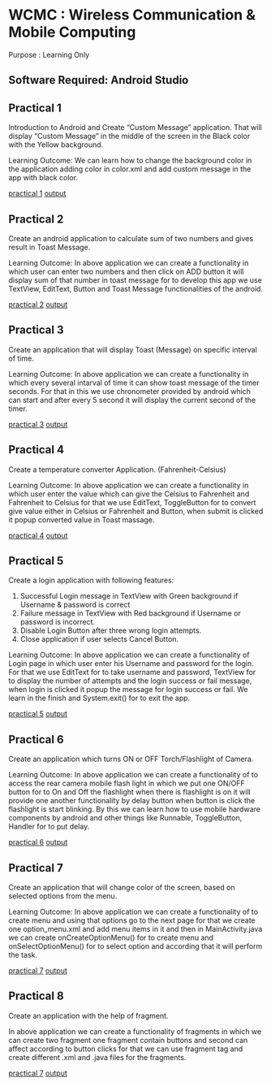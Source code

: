 # WCMC : Wireless Communication & Mobile Computing
Purpose : Learning Only

## Software Required: Android Studio

## Practical 1

Introduction to Android and Create “Custom Message” application. That will display “Custom Message” in the middle of the screen in the Black color with the Yellow background.

Learning Outcome: We can learn how to change the background color in the application adding color in color.xml and add custom message in the app with black color.  

[practical 1](https://github.com/Mandip17IT009/WCMC_17IT009/blob/master/Practicals/WCMC_PR1_17IT009.rar)
  [output](https://github.com/Mandip17IT009/WCMC_17IT009/blob/master/output/PR1.JPG)

## Practical 2

Create an android application to calculate sum of two numbers and gives result in Toast Message.

Learning Outcome: In above application we can create a functionality in which user can enter two numbers and then click on ADD button it will display sum of that number in toast message for to develop this app we use TextView, EditText, Button and Toast Message functionalities of the android. 

[practical 2](https://github.com/Mandip17IT009/WCMC_17IT009/blob/master/Practicals/WCMC_PR2_17IT009.rar)
  [output](https://github.com/Mandip17IT009/WCMC_17IT009/blob/master/output/PR2.JPG)

## Practical 3

Create an application that will display Toast (Message) on specific interval of time.

Learning Outcome: In above application we can create a functionality in which every several intarval of time it can show toast message of the timer seconds. For that in this we use chronometer provided by android which can start and after every 5 second it will display the current second of the timer.

[practical 3](https://github.com/Mandip17IT009/WCMC_17IT009/blob/master/Practicals/WCMC_PR3_17IT009.rar)
  [output](https://github.com/Mandip17IT009/WCMC_17IT009/blob/master/output/PR3.1.JPG)

## Practical 4

Create a temperature converter Application. (Fahrenheit-Celsius)

Learning Outcome: In above application we can create a functionality in which user enter the value which can give the Celsius to Fahrenheit and Fahrenheit to Celsius for that we use EditText, ToggleButton for to convert give value either in Celsius or Fahrenheit and Button, when submit is clicked it popup converted value in Toast massage. 

[practical 4](https://github.com/Mandip17IT009/WCMC_17IT009/blob/master/Practicals/WCMC_PR4_17IT009.rar)
  [output](https://github.com/Mandip17IT009/WCMC_17IT009/blob/master/output/PR4.1.JPG)

## Practical 5

Create a login application with following features: 
1. Successful Login message in TextView with Green background if Username & password is correct
2. Failure message in TextView with Red background if Username or password is incorrect.
3. Disable Login Button after three wrong login attempts.
4. Close application if user selects Cancel Button.

Learning Outcome: In above application we can create a functionality of  Login page in which user enter his Username and password for the login. For that we use EditText for to take username and password, TextView for to display the number of  attempts and the login success or fail message, when login is clicked it popup the message for login success or fail. We learn in the finish and System.exit() for to exit the app.

[practical 5](https://github.com/Mandip17IT009/WCMC_17IT009/blob/master/Practicals/WCMC_PR5_17IT009.rar)
  [output](https://github.com/Mandip17IT009/WCMC_17IT009/blob/master/output/PR5.1.JPG)

## Practical 6

Create an application which turns ON or OFF Torch/Flashlight of Camera.

Learning Outcome: In above application we can create a functionality of  to access the rear camera mobile flash light in which we put one ON/OFF button for to On and Off the flashlight when there is flashlight is on it will provide one another functionality by delay button when button is click the flashlight is start blinking. By this we can learn how to use mobile hardware components by android and other things like Runnable, ToggleButton, Handler for to put delay.

[practical 6](https://github.com/Mandip17IT009/WCMC_17IT009/blob/master/Practicals/WCMC_PR6_17IT009.rar)
  [output](https://github.com/Mandip17IT009/WCMC_17IT009/blob/master/output/PR6.1.JPG)


## Practical 7

Create an application that will change color of the screen, based on selected options from the menu.

Learning Outcome: In above application we can create a functionality of  to create menu and using that options go to the next page for that we create one option_menu.xml and add menu items in it and then in MainActivity.java we can create onCreateOptionMenu() for to create menu and onSelectOptionMenu() for to select option and according that it will perform the task.

[practical 7](https://github.com/Mandip17IT009/WCMC_17IT009/blob/master/Practicals/WCMC_PR7_17IT009.rar)
  [output](https://github.com/Mandip17IT009/WCMC_17IT009/blob/master/output/PR7.1.JPG)

## Practical 8

Create an application with the help of fragment.

In above application we can create a functionality of fragments in which we can create two fragment one fragment contain buttons and second can affect according to button clicks for that we can use fragment tag and create different .xml and .java files for the fragments.

[practical 7](https://github.com/Mandip17IT009/WCMC_17IT009/blob/master/Practicals/WCMC_PR8_17IT009.rar)
  [output](https://github.com/Mandip17IT009/WCMC_17IT009/blob/master/output/PR8.1.JPG)



